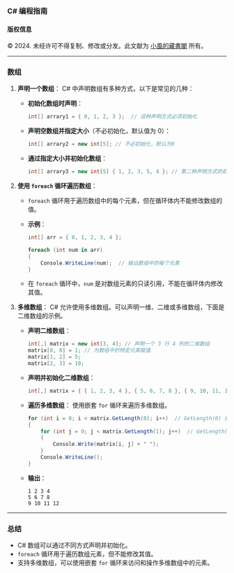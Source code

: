 ### C# 编程指南

#### 版权信息

© 2024. 未经许可不得复制、修改或分发。此文献为 [小風的藏書閣](https://t.me/xfp2333) 所有。

---

### 数组

1. **声明一个数组**：
   C# 中声明数组有多种方式，以下是常见的几种：

   - **初始化数组时声明**：
     ```c#
     int[] arrary1 = { 0, 1, 2, 3 };  // 这种声明方式必须初始化
     ```

   - **声明空数组并指定大小**（不必初始化，默认值为 0）：
     ```c#
     int[] arrary2 = new int[5]; // 不必初始化，默认为0
     ```

   - **通过指定大小并初始化数组**：
     ```c#
     int[] arrary3 = new int[5] { 1, 2, 3, 5, 4 }; // 第二种声明方式的初始化
     ```

2. **使用 `foreach` 循环遍历数组**：
   - `foreach` 循环用于遍历数组中的每个元素，但在循环体内不能修改数组的值。

   - **示例**：
     ```c#
     int[] arr = { 0, 1, 2, 3, 4 };

     foreach (int num in arr)
     {
         Console.WriteLine(num);  // 输出数组中的每个元素
     }
     ```

   - 在 `foreach` 循环中，`num` 是对数组元素的只读引用，不能在循环体内修改其值。

3. **多维数组**：
   C# 允许使用多维数组。可以声明一维、二维或多维数组，下面是二维数组的示例。

   - **声明二维数组**：
     ```c#
     int[,] matrix = new int[3, 4]; // 声明一个 3 行 4 列的二维数组
     matrix[0, 0] = 1; // 为数组中的特定元素赋值
     matrix[1, 2] = 5;
     matrix[2, 3] = 10;
     ```

   - **声明并初始化二维数组**：
     ```c#
     int[,] matrix = { { 1, 2, 3, 4 }, { 5, 6, 7, 8 }, { 9, 10, 11, 12 } };
     ```

   - **遍历多维数组**：
     使用嵌套 `for` 循环来遍历多维数组。
     ```c#
     for (int i = 0; i < matrix.GetLength(0); i++)  // GetLength(0) 获取行数
     {
         for (int j = 0; j < matrix.GetLength(1); j++)  // GetLength(1) 获取列数
         {
             Console.Write(matrix[i, j] + " ");
         }
         Console.WriteLine();
     }
     ```

   - **输出**：
     ```
     1 2 3 4
     5 6 7 8
     9 10 11 12
     ```

---

### 总结
- C# 数组可以通过不同方式声明并初始化。
- `foreach` 循环用于遍历数组元素，但不能修改其值。
- 支持多维数组，可以使用嵌套 `for` 循环来访问和操作多维数组中的元素。

